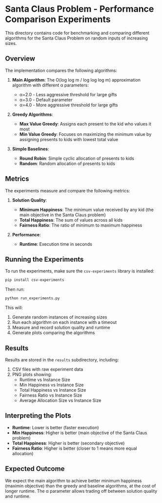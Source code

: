 # Santa Claus Problem - Performance Comparison Experiments

This directory contains code for benchmarking and comparing different algorithms for the Santa Claus Problem on random inputs of increasing sizes.

## Overview

The implementation compares the following algorithms:

1. **Main Algorithm**: The O(log log m / log log log m) approximation algorithm with different α parameters:
   - α=2.0 - Less aggressive threshold for large gifts
   - α=3.0 - Default parameter
   - α=4.0 - More aggressive threshold for large gifts

2. **Greedy Algorithms**:
   - **Max Value Greedy**: Assigns each present to the kid who values it most
   - **Min Value Greedy**: Focuses on maximizing the minimum value by assigning presents to kids with lowest total value

3. **Simple Baselines**:
   - **Round Robin**: Simple cyclic allocation of presents to kids
   - **Random**: Random allocation of presents to kids

## Metrics

The experiments measure and compare the following metrics:

1. **Solution Quality**:
   - **Minimum Happiness**: The minimum value received by any kid (the main objective in the Santa Claus problem)
   - **Total Happiness**: The sum of values across all kids
   - **Fairness Ratio**: The ratio of minimum to maximum happiness

2. **Performance**:
   - **Runtime**: Execution time in seconds

## Running the Experiments

To run the experiments, make sure the `csv-experiments` library is installed:

```bash
pip install csv-experiments
```

Then run:

```bash
python run_experiments.py
```

This will:
1. Generate random instances of increasing sizes
2. Run each algorithm on each instance with a timeout
3. Measure and record solution quality and runtime
4. Generate plots comparing the algorithms

## Results

Results are stored in the `results` subdirectory, including:

1. CSV files with raw experiment data
2. PNG plots showing:
   - Runtime vs Instance Size
   - Min Happiness vs Instance Size
   - Total Happiness vs Instance Size
   - Fairness Ratio vs Instance Size
   - Average Allocation Size vs Instance Size

## Interpreting the Plots

- **Runtime**: Lower is better (faster execution)
- **Min Happiness**: Higher is better (main objective of the Santa Claus problem)
- **Total Happiness**: Higher is better (secondary objective)
- **Fairness Ratio**: Higher is better (closer to 1 means more equal allocation)

## Expected Outcome

We expect the main algorithm to achieve better minimum happiness (maximin objective) than the greedy and baseline algorithms, at the cost of longer runtime. The α parameter allows trading off between solution quality and runtime.
